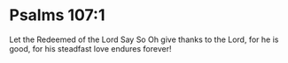 # Psalms 107:1

Let the Redeemed of the Lord Say So Oh give thanks to the Lord, for he is good, for his steadfast love endures forever!
